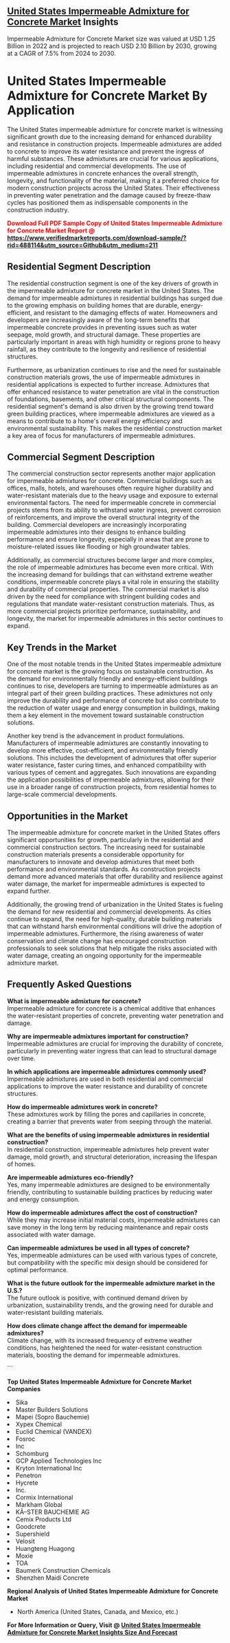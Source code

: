 <h2><a href="https://www.verifiedmarketreports.com/download-sample/?rid=488114&amp;utm_source=Github&amp;utm_medium=211" target="_blank">United States Impermeable Admixture for Concrete Market</a> Insights</h2><p>Impermeable Admixture for Concrete Market size was valued at USD 1.25 Billion in 2022 and is projected to reach USD 2.10 Billion by 2030, growing at a CAGR of 7.5% from 2024 to 2030.</p><p><h1>United States Impermeable Admixture for Concrete Market By Application</h1><p>The United States impermeable admixture for concrete market is witnessing significant growth due to the increasing demand for enhanced durability and resistance in construction projects. Impermeable admixtures are added to concrete to improve its water resistance and prevent the ingress of harmful substances. These admixtures are crucial for various applications, including residential and commercial developments. The use of impermeable admixtures in concrete enhances the overall strength, longevity, and functionality of the material, making it a preferred choice for modern construction projects across the United States. Their effectiveness in preventing water penetration and the damage caused by freeze-thaw cycles has positioned them as indispensable components in the construction industry.</p><p><strong><p><span class=""><span style="color: #ff0000;"><strong>Download Full PDF Sample Copy of United States Impermeable Admixture for Concrete Market Report</strong> @ </span><a href="https://www.verifiedmarketreports.com/download-sample/?rid=488114&amp;utm_source=Github&amp;utm_medium=211" target="_blank">https://www.verifiedmarketreports.com/download-sample/?rid=488114&amp;utm_source=Github&amp;utm_medium=211</a></span></p></strong></p><h2>Residential Segment Description</h2><p>The residential construction segment is one of the key drivers of growth in the impermeable admixture for concrete market in the United States. The demand for impermeable admixtures in residential buildings has surged due to the growing emphasis on building homes that are durable, energy-efficient, and resistant to the damaging effects of water. Homeowners and developers are increasingly aware of the long-term benefits that impermeable concrete provides in preventing issues such as water seepage, mold growth, and structural damage. These properties are particularly important in areas with high humidity or regions prone to heavy rainfall, as they contribute to the longevity and resilience of residential structures.</p><p>Furthermore, as urbanization continues to rise and the need for sustainable construction materials grows, the use of impermeable admixtures in residential applications is expected to further increase. Admixtures that offer enhanced resistance to water penetration are vital in the construction of foundations, basements, and other critical structural components. The residential segment's demand is also driven by the growing trend toward green building practices, where impermeable admixtures are viewed as a means to contribute to a home's overall energy efficiency and environmental sustainability. This makes the residential construction market a key area of focus for manufacturers of impermeable admixtures.</p><h2>Commercial Segment Description</h2><p>The commercial construction sector represents another major application for impermeable admixtures for concrete. Commercial buildings such as offices, malls, hotels, and warehouses often require higher durability and water-resistant materials due to the heavy usage and exposure to external environmental factors. The need for impermeable concrete in commercial projects stems from its ability to withstand water ingress, prevent corrosion of reinforcements, and improve the overall structural integrity of the building. Commercial developers are increasingly incorporating impermeable admixtures into their designs to enhance building performance and ensure longevity, especially in areas that are prone to moisture-related issues like flooding or high groundwater tables.</p><p>Additionally, as commercial structures become larger and more complex, the role of impermeable admixtures has become even more critical. With the increasing demand for buildings that can withstand extreme weather conditions, impermeable concrete plays a vital role in ensuring the stability and durability of commercial properties. The commercial market is also driven by the need for compliance with stringent building codes and regulations that mandate water-resistant construction materials. Thus, as more commercial projects prioritize performance, sustainability, and longevity, the market for impermeable admixtures in this sector continues to expand.</p><h2>Key Trends in the Market</h2><p>One of the most notable trends in the United States impermeable admixture for concrete market is the growing focus on sustainable construction. As the demand for environmentally friendly and energy-efficient buildings continues to rise, developers are turning to impermeable admixtures as an integral part of their green building practices. These admixtures not only improve the durability and performance of concrete but also contribute to the reduction of water usage and energy consumption in buildings, making them a key element in the movement toward sustainable construction solutions.</p><p>Another key trend is the advancement in product formulations. Manufacturers of impermeable admixtures are constantly innovating to develop more effective, cost-efficient, and environmentally friendly solutions. This includes the development of admixtures that offer superior water resistance, faster curing times, and enhanced compatibility with various types of cement and aggregates. Such innovations are expanding the application possibilities of impermeable admixtures, allowing for their use in a broader range of construction projects, from residential homes to large-scale commercial developments.</p><h2>Opportunities in the Market</h2><p>The impermeable admixture for concrete market in the United States offers significant opportunities for growth, particularly in the residential and commercial construction sectors. The increasing need for sustainable construction materials presents a considerable opportunity for manufacturers to innovate and develop admixtures that meet both performance and environmental standards. As construction projects demand more advanced materials that offer durability and resilience against water damage, the market for impermeable admixtures is expected to expand further.</p><p>Additionally, the growing trend of urbanization in the United States is fueling the demand for new residential and commercial developments. As cities continue to expand, the need for high-quality, durable building materials that can withstand harsh environmental conditions will drive the adoption of impermeable admixtures. Furthermore, the rising awareness of water conservation and climate change has encouraged construction professionals to seek solutions that help mitigate the risks associated with water damage, creating an ongoing opportunity for the impermeable admixture market.</p><h2>Frequently Asked Questions</h2><p><strong>What is impermeable admixture for concrete?</strong><br>Impermeable admixture for concrete is a chemical additive that enhances the water-resistant properties of concrete, preventing water penetration and damage.</p><p><strong>Why are impermeable admixtures important for construction?</strong><br>Impermeable admixtures are crucial for improving the durability of concrete, particularly in preventing water ingress that can lead to structural damage over time.</p><p><strong>In which applications are impermeable admixtures commonly used?</strong><br>Impermeable admixtures are used in both residential and commercial applications to improve the water resistance and durability of concrete structures.</p><p><strong>How do impermeable admixtures work in concrete?</strong><br>These admixtures work by filling the pores and capillaries in concrete, creating a barrier that prevents water from seeping through the material.</p><p><strong>What are the benefits of using impermeable admixtures in residential construction?</strong><br>In residential construction, impermeable admixtures help prevent water damage, mold growth, and structural deterioration, increasing the lifespan of homes.</p><p><strong>Are impermeable admixtures eco-friendly?</strong><br>Yes, many impermeable admixtures are designed to be environmentally friendly, contributing to sustainable building practices by reducing water and energy consumption.</p><p><strong>How do impermeable admixtures affect the cost of construction?</strong><br>While they may increase initial material costs, impermeable admixtures can save money in the long term by reducing maintenance and repair costs associated with water damage.</p><p><strong>Can impermeable admixtures be used in all types of concrete?</strong><br>Yes, impermeable admixtures can be used with various types of concrete, but compatibility with the specific mix design should be considered for optimal performance.</p><p><strong>What is the future outlook for the impermeable admixture market in the U.S.?</strong><br>The future outlook is positive, with continued demand driven by urbanization, sustainability trends, and the growing need for durable and water-resistant building materials.</p><p><strong>How does climate change affect the demand for impermeable admixtures?</strong><br>Climate change, with its increased frequency of extreme weather conditions, has heightened the need for water-resistant construction materials, boosting the demand for impermeable admixtures.</p>```</p><p><strong>Top United States Impermeable Admixture for Concrete Market Companies</strong></p><div data-test-id=""><p><li>Sika</li><li> Master Builders Solutions</li><li> Mapei (Sopro Bauchemie)</li><li> Xypex Chemical</li><li> Euclid Chemical (VANDEX)</li><li> Fosroc</li><li> Inc</li><li> Schomburg</li><li> GCP Applied Technologies Inc</li><li> Kryton International Inc</li><li> Penetron</li><li> Hycrete</li><li> Inc.</li><li> Cormix International</li><li> Markham Global</li><li> KÃ–STER BAUCHEMIE AG</li><li> Cemix Products Ltd</li><li> Goodcrete</li><li> Supershield</li><li> Velosit</li><li> Huangteng Huagong</li><li> Moxie</li><li> TOA</li><li> Baumerk Construction Chemicals</li><li> Shenzhen Maidi Concrete</li></p><div><strong>Regional Analysis of&nbsp;United States Impermeable Admixture for Concrete Market</strong></div><ul><li dir="ltr"><p dir="ltr">North America&nbsp;(United States, Canada, and Mexico, etc.)</p></li></ul><p><strong>For More Information or Query, Visit @&nbsp;</strong><strong><a href="https://www.verifiedmarketreports.com/product/impermeable-admixture-for-concrete-market/?utm_source=Github&amp;utm_medium=211" target="_blank">United States Impermeable Admixture for Concrete Market Insights Size And Forecast</a></strong></p></div>

